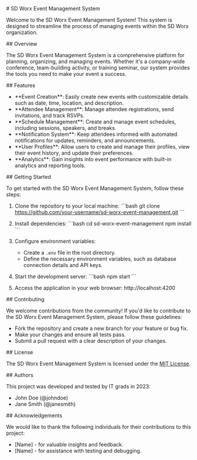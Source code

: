 \# SD Worx Event Management System

Welcome to the SD Worx Event Management System! This system is designed to streamline the process of managing events within the SD Worx organization.

\## Overview

The SD Worx Event Management System is a comprehensive platform for planning, organizing, and managing events. Whether it's a company-wide conference, team-building activity, or training seminar, our system provides the tools you need to make your event a success.

\## Features

- \*\*Event Creation\*\*: Easily create new events with customizable details such as date, time, location, and description.
- \*\*Attendee Management\*\*: Manage attendee registrations, send invitations, and track RSVPs.
- \*\*Schedule Management\*\*: Create and manage event schedules, including sessions, speakers, and breaks.
- \*\*Notification System\*\*: Keep attendees informed with automated notifications for updates, reminders, and announcements.
- \*\*User Profiles\*\*: Allow users to create and manage their profiles, view their event history, and update their preferences.
- \*\*Analytics\*\*: Gain insights into event performance with built-in analytics and reporting tools.

\## Getting Started

To get started with the SD Worx Event Management System, follow these steps:

1. Clone the repository to your local machine:
   \```bash
   git clone https://github.com/your-username/sd-worx-event-management.git
   \```

2. Install dependencies:
   \```bash
   cd sd-worx-event-management
   npm install
   \```

3. Configure environment variables:
   - Create a `.env` file in the root directory.
   - Define the necessary environment variables, such as database connection details and API keys.

4. Start the development server:
   \```bash
   npm start
   \```

5. Access the application in your web browser: http://localhost:4200


\## Contributing

We welcome contributions from the community! If you'd like to contribute to the SD Worx Event Management System, please follow these guidelines:

- Fork the repository and create a new branch for your feature or bug fix.
- Make your changes and ensure all tests pass.
- Submit a pull request with a clear description of your changes.

\## License

The SD Worx Event Management System is licensed under the [MIT License](LICENSE).

\## Authors

This project was developed and tested by IT grads in 2023:
- John Doe (@johndoe)
- Jane Smith (@janesmith)

\## Acknowledgements

We would like to thank the following individuals for their contributions to this project:
- [Name] - for valuable insights and feedback.
- [Name] - for assistance with testing and debugging.

   
